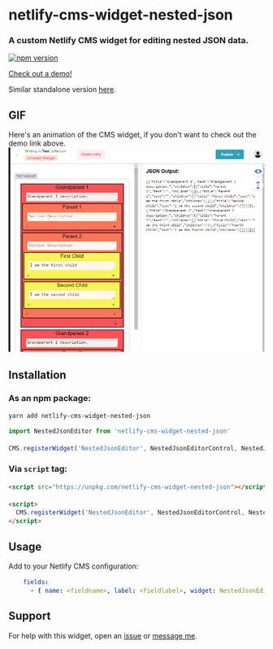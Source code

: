 # netlify-cms-widget-nested-json

### A custom Netlify CMS widget for editing nested JSON data.

[![npm version](https://img.shields.io/npm/v/netlify-cms-widget-nested-json)](https://www.npmjs.com/netlify-cms-widget-nested-json)

[Check out a demo!](https://netlify-cms-widget-nested-json.netlify.com/demo)


Similar standalone version [here](https://nested-json-editor.netlify.com/).

## GIF
Here's an animation of the CMS widget, if you don't want to check out the demo link above.
![Screenshot gif](demo.gif)

## Installation

### As an npm package:

```shell
yarn add netlify-cms-widget-nested-json
```

```js
import NestedJsonEditor from 'netlify-cms-widget-nested-json'

CMS.registerWidget('NestedJsonEditor', NestedJsonEditorControl, NestedJsonEditorPreview)
```

### Via `script` tag:

```html
<script src="https://unpkg.com/netlify-cms-widget-nested-json"></script>

<script>
  CMS.registerWidget('NestedJsonEditor', NestedJsonEditorControl, NestedJsonEditorPreview)
</script>
```

## Usage

Add to your Netlify CMS configuration:

```yaml
    fields:
      - { name: <fieldname>, label: <fieldlabel>, widget: NestedJsonEditor }
```


## Support

For help with this widget, open an [issue](https://github.com/<user>/<repo>) or [message me](https://twitter.com/messages/compose?recipient_id=102070492).